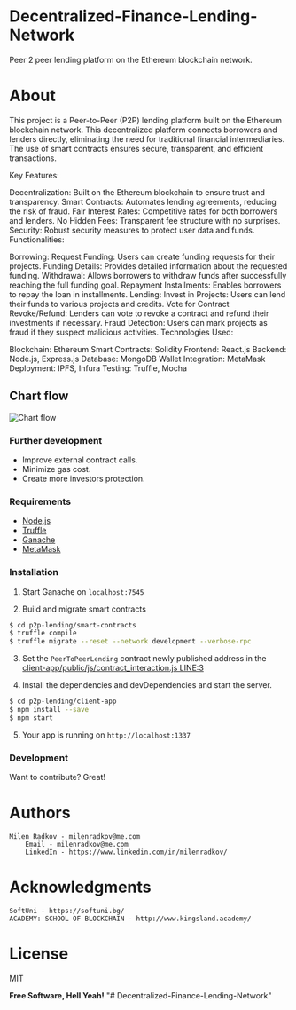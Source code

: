 # Decentralized-Finance-Lending-Network

Peer 2 peer lending platform on the Ethereum blockchain network.

# About
This project is a Peer-to-Peer (P2P) lending platform built on the Ethereum blockchain network. This decentralized platform connects borrowers and lenders directly, eliminating the need for traditional financial intermediaries. The use of smart contracts ensures secure, transparent, and efficient transactions.

Key Features:

Decentralization: Built on the Ethereum blockchain to ensure trust and transparency.
Smart Contracts: Automates lending agreements, reducing the risk of fraud.
Fair Interest Rates: Competitive rates for both borrowers and lenders.
No Hidden Fees: Transparent fee structure with no surprises.
Security: Robust security measures to protect user data and funds.
Functionalities:

Borrowing:
Request Funding: Users can create funding requests for their projects.
Funding Details: Provides detailed information about the requested funding.
Withdrawal: Allows borrowers to withdraw funds after successfully reaching the full funding goal.
Repayment Installments: Enables borrowers to repay the loan in installments.
Lending:
Invest in Projects: Users can lend their funds to various projects and credits.
Vote for Contract Revoke/Refund: Lenders can vote to revoke a contract and refund their investments if necessary.
Fraud Detection: Users can mark projects as fraud if they suspect malicious activities.
Technologies Used:

Blockchain: Ethereum
Smart Contracts: Solidity
Frontend: React.js
Backend: Node.js, Express.js
Database: MongoDB
Wallet Integration: MetaMask
Deployment: IPFS, Infura
Testing: Truffle, Mocha
## Chart flow

![Chart flow](https://i.imgur.com/vRq7nAN.png)

### Further development

  - Improve external contract calls.
  - Minimize gas cost.
  - Create more investors protection.

### Requirements
* [Node.js](https://nodejs.org/)
* [Truffle](https://truffleframework.com/)
* [Ganache](https://truffleframework.com/ganache/)
* [MetaMask](https://metamask.io/)
    
### Installation

1. Start Ganache on ``localhost:7545``   

2. Build and migrate smart contracts

```sh
$ cd p2p-lending/smart-contracts
$ truffle compile
$ truffle migrate --reset --network development --verbose-rpc
```

3. Set the ``PeerToPeerLending`` contract newly published address in the [client-app/public/js/contract_interaction.js LINE:3](https://github.com/mradkov/p2p-lending/blob/370bde2a452caff4831d5e91157f733ce9921a99/client-app/public/js/contract_interaction.js#L5) 

4. Install the dependencies and devDependencies and start the server.

```sh
$ cd p2p-lending/client-app
$ npm install --save
$ npm start
```

5. Your app is running on ``http://localhost:1337``

### Development

Want to contribute? Great!

# Authors

    Milen Radkov - milenradkov@me.com
        Email - milenradkov@me.com
        LinkedIn - https://www.linkedin.com/in/milenradkov/

# Acknowledgments

    SoftUni - https://softuni.bg/
    ACADEMY: SCHOOL OF BLOCKCHAIN - http://www.kingsland.academy/

# License

  MIT

**Free Software, Hell Yeah!**
"# Decentralized-Finance-Lending-Network" 
